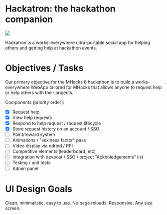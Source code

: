 Hackatron: the hackathon companion
==================================

![](http://mhacks.org/images/mhacks_logo.jpg)

Hackatron is a works-everywhere ultra-portable social app for helping
others and getting help at hackathon events.

Objectives / Tasks
=================

Our primary objective for the MHacks 6 hackathon is to build a
works-everywhere WebApp tailored for MHacks that allows anyone to
request help or help others with their projects.

Components (priority order):

  - [x] Request help
  - [x] View help requests
  - [x] Respond to help request / request lifecycle
  - [x] Store request history on an account / SSO
  - [ ] Point/reward system
  - [ ] Animations / "sexiness factor" pass
  - [ ] Video display via odroid / RPI
  - [ ] Competitive elements (leaderboard, etc)
  - [ ] Integration with devpost / SSO / project "Acknoledgements" list
  - [ ] Testing / unit tests
  - [ ] Admin panel

UI Design Goals
===============

Clean, minimalistic, easy to use. No page reloads. Responsive. Any size
screen.

